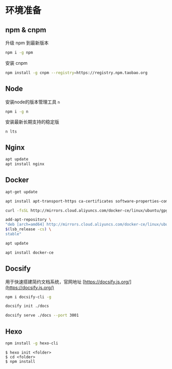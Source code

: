 # 环境准备

## npm & cnpm
升级 npm 到最新版本
```bash
npm i -g npm
```

安装 cnpm
```bash
npm install -g cnpm --registry=https://registry.npm.taobao.org
```

## Node
安装node的版本管理工具 `n`
```bash
npm i -g n
```

安装最新长期支持的稳定版
```
n lts
```

## Nginx
```bash
apt update
apt install nginx
```

## Docker
```bash
apt-get update

apt install apt-transport-https ca-certificates software-properties-common curl

curl -fsSL http://mirrors.cloud.aliyuncs.com/docker-ce/linux/ubuntu/gpg | apt-key add -

add-apt-repository \
"deb [arch=amd64] http://mirrors.cloud.aliyuncs.com/docker-ce/linux/ubuntu \
$(lsb_release -cs) \
stable"

apt update

apt install docker-ce
```
## Docsify
用于快速搭建简约文档系统，官网地址 [https://docsify.js.org/](https://docsify.js.org/)
```bash
npm i docsify-cli -g
```

```bash
docsify init ./docs
```

```bash
docsify serve ./docs --port 3001
```

## Hexo

```bash
npm install -g hexo-cli
```

```
$ hexo init <folder>
$ cd <folder>
$ npm install

```